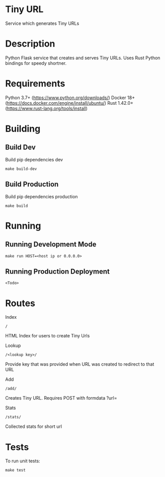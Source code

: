 # Tiny URL
Service which generates Tiny URLs

# Description
Python Flask service that creates and serves Tiny URLs.  Uses Rust Python bindings for speedy shortner.

# Requirements

Python 3.7+ (https://www.python.org/downloads/)
Docker 18+ (https://docs.docker.com/engine/install/ubuntu/)
Rust 1.42.0+ (https://www.rust-lang.org/tools/install)

# Building

## Build Dev

Build pip dependencies dev

```
make build-dev
```

## Build Production

Build pip dependencies production

```
make build
```

# Running

## Running Development Mode

```
make run HOST=<host ip or 0.0.0.0>
```

## Running Production Deployment

```
<Todo>
```

# Routes

Index
```
/
```
HTML Index for users to create Tiny Urls

Lookup
```
/<lookup key>/
```
Provide key that was provided when URL was created to redirect to that URL

Add
```
/add/
```
Creates Tiny URL.  Requires POST with formdata ?url=<encoded url>

Stats
```
/stats/
```
Collected stats for short url

# Tests

To run unit tests:

```
make test
```
